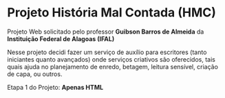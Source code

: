 # Projeto História Mal Contada (HMC)

Projeto Web solicitado pelo professor **Guibson Barros de Almeida** da **Instituição Federal de Alagoas (IFAL)**

Nesse projeto decidi fazer um serviço de auxílio para escritores (tanto iniciantes quanto avançados) onde serviços criativos são oferecidos, tais quais ajuda no planejamento de enredo, betagem, leitura sensível, criação de capa, ou outros.

Etapa 1 do Projeto: **Apenas HTML**

